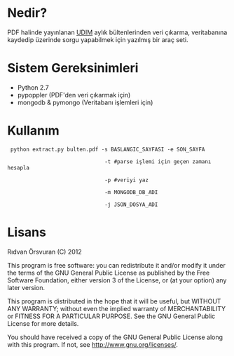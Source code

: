 # Nedir?
PDF halinde yayınlanan [UDIM](http://www.koeri.boun.edu.tr/sismo/ "Ulusal Deprem İzleme Merkezi") aylık bültenlerinden veri çıkarma, veritabanına kaydedip üzerinde sorgu yapabilmek için yazılmış bir araç seti.

# Sistem Gereksinimleri
 * Python 2.7
 * pypoppler (PDF'den veri çıkarmak için)
 * mongodb & pymongo (Veritabanı işlemleri için)

# Kullanım

  ` python extract.py bulten.pdf -s BASLANGIC_SAYFASI -e SON_SAYFA`

  `                               -t #parse işlemi için geçen zamanı hesapla`

  `                               -p #veriyi yaz`

  `                               -m MONGODB_DB_ADI`

  `                               -j JSON_DOSYA_ADI`

# Lisans
Rıdvan Örsvuran (C) 2012

This program is free software: you can redistribute it and/or modify
it under the terms of the GNU General Public License as published by
the Free Software Foundation, either version 3 of the License, or
(at your option) any later version.

This program is distributed in the hope that it will be useful,
but WITHOUT ANY WARRANTY; without even the implied warranty of
MERCHANTABILITY or FITNESS FOR A PARTICULAR PURPOSE.  See the
GNU General Public License for more details.

You should have received a copy of the GNU General Public License
along with this program.  If not, see <http://www.gnu.org/licenses/>.

